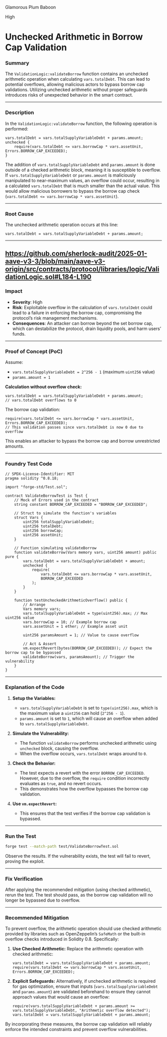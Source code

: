 Glamorous Plum Baboon

High

# Unchecked Arithmetic in Borrow Cap Validation

### Summary  
The `ValidationLogic:validateBorrow` function contains an unchecked arithmetic operation when calculating `vars.totalDebt`. This can lead to potential overflows, allowing malicious actors to bypass borrow cap validations. Utilizing unchecked arithmetic without proper safeguards introduces risks of unexpected behavior in the smart contract.

---

### Description  
In the `ValidationLogic:validateBorrow` function, the following operation is performed:  
```solidity
vars.totalDebt = vars.totalSupplyVariableDebt + params.amount;
unchecked {
    require(vars.totalDebt <= vars.borrowCap * vars.assetUnit, Errors.BORROW_CAP_EXCEEDED);
}
```
The addition of `vars.totalSupplyVariableDebt` and `params.amount` is done outside of a checked arithmetic block, meaning it is susceptible to overflow. If `vars.totalSupplyVariableDebt` or `params.amount` is maliciously manipulated to near-maximum values, an overflow could occur, resulting in a calculated `vars.totalDebt` that is much smaller than the actual value. This would allow malicious borrowers to bypass the borrow cap check (`vars.totalDebt <= vars.borrowCap * vars.assetUnit`).

---

### Root Cause  
The unchecked arithmetic operation occurs at this line:
```solidity
vars.totalDebt = vars.totalSupplyVariableDebt + params.amount;
```
---
https://github.com/sherlock-audit/2025-01-aave-v3-3/blob/main/aave-v3-origin/src/contracts/protocol/libraries/logic/ValidationLogic.sol#L184-L190
---

### Impact  
- **Severity**: High  
- **Risk**: Exploitable overflow in the calculation of `vars.totalDebt` could lead to a failure in enforcing the borrow cap, compromising the protocol’s risk management mechanisms.  
- **Consequences**: An attacker can borrow beyond the set borrow cap, which can destabilize the protocol, drain liquidity pools, and harm users’ funds.

---

### Proof of Concept (PoC)  
Assume:
- `vars.totalSupplyVariableDebt = 2^256 - 1` (maximum `uint256` value)
- `params.amount = 1`

**Calculation without overflow check:**  
```solidity
vars.totalDebt = vars.totalSupplyVariableDebt + params.amount;
// vars.totalDebt overflows to 0
```
The borrow cap validation:  
```solidity
require(vars.totalDebt <= vars.borrowCap * vars.assetUnit, Errors.BORROW_CAP_EXCEEDED);
// This validation passes since vars.totalDebt is now 0 due to overflow
```

This enables an attacker to bypass the borrow cap and borrow unrestricted amounts.

---


### Foundry Test Code

```solidity
// SPDX-License-Identifier: MIT
pragma solidity ^0.8.18;

import "forge-std/Test.sol";

contract ValidateBorrowTest is Test {
    // Mock of Errors used in the contract
    string constant BORROW_CAP_EXCEEDED = "BORROW_CAP_EXCEEDED";

    // Struct to simulate the function's variables
    struct Vars {
        uint256 totalSupplyVariableDebt;
        uint256 totalDebt;
        uint256 borrowCap;
        uint256 assetUnit;
    }

    // Function simulating validateBorrow
    function validateBorrow(Vars memory vars, uint256 amount) public pure {
        vars.totalDebt = vars.totalSupplyVariableDebt + amount;
        unchecked {
            require(
                vars.totalDebt <= vars.borrowCap * vars.assetUnit,
                BORROW_CAP_EXCEEDED
            );
        }
    }

    function testUncheckedArithmeticOverflow() public {
        // Arrange
        Vars memory vars;
        vars.totalSupplyVariableDebt = type(uint256).max; // Max uint256 value
        vars.borrowCap = 10; // Example borrow cap
        vars.assetUnit = 1 ether; // Example asset unit

        uint256 paramsAmount = 1; // Value to cause overflow

        // Act & Assert
        vm.expectRevert(bytes(BORROW_CAP_EXCEEDED)); // Expect the borrow cap to be bypassed
        validateBorrow(vars, paramsAmount); // Trigger the vulnerability
    }
}
```

---

### Explanation of the Code

1. **Setup the Variables:**
   - `vars.totalSupplyVariableDebt` is set to `type(uint256).max`, which is the maximum value a `uint256` can hold (`2^256 - 1`).
   - `params.amount` is set to `1`, which will cause an overflow when added to `vars.totalSupplyVariableDebt`.

2. **Simulate the Vulnerability:**
   - The function `validateBorrow` performs unchecked arithmetic using `unchecked` block, causing the overflow.
   - When the overflow occurs, `vars.totalDebt` wraps around to `0`.

3. **Check the Behavior:**
   - The test expects a revert with the error `BORROW_CAP_EXCEEDED`. However, due to the overflow, the `require` condition incorrectly evaluates as `true`, and no revert occurs.
   - This demonstrates how the overflow bypasses the borrow cap validation.

4. **Use `vm.expectRevert`:**
   - This ensures that the test verifies if the borrow cap validation is bypassed.

---

### Run the Test
   ```bash
   forge test --match-path test/ValidateBorrowTest.sol
   ```
 Observe the results. If the vulnerability exists, the test will fail to revert, proving the exploit.

---

### Fix Verification
After applying the recommended mitigation (using checked arithmetic), rerun the test. The test should pass, as the borrow cap validation will no longer be bypassed due to overflow.


---

### Recommended Mitigation  
To prevent overflow, the arithmetic operation should use checked arithmetic provided by libraries such as OpenZeppelin’s `SafeMath` or the built-in overflow checks introduced in Solidity 0.8. Specifically:

1. **Use Checked Arithmetic:**
   Replace the arithmetic operation with checked arithmetic:
   ```solidity
   vars.totalDebt = vars.totalSupplyVariableDebt + params.amount;
   require(vars.totalDebt <= vars.borrowCap * vars.assetUnit, Errors.BORROW_CAP_EXCEEDED);
   ```

2. **Explicit Safeguards:**
   Alternatively, if unchecked arithmetic is required for gas optimization, ensure that inputs (`vars.totalSupplyVariableDebt` and `params.amount`) are validated beforehand to ensure they cannot approach values that would cause an overflow:
   ```solidity
   require(vars.totalSupplyVariableDebt + params.amount >= vars.totalSupplyVariableDebt, "Arithmetic overflow detected");
   vars.totalDebt = vars.totalSupplyVariableDebt + params.amount;
   ```

By incorporating these measures, the borrow cap validation will reliably enforce the intended constraints and prevent overflow vulnerabilities.